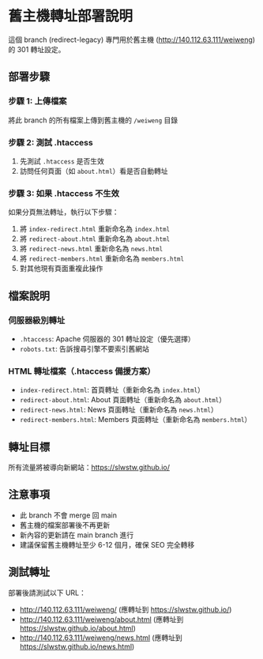 # 舊主機轉址部署說明

這個 branch (redirect-legacy) 專門用於舊主機 (http://140.112.63.111/weiweng) 的 301 轉址設定。

## 部署步驟

### 步驟 1: 上傳檔案
將此 branch 的所有檔案上傳到舊主機的 `/weiweng` 目錄

### 步驟 2: 測試 .htaccess
1. 先測試 `.htaccess` 是否生效
2. 訪問任何頁面（如 `about.html`）看是否自動轉址

### 步驟 3: 如果 .htaccess 不生效
如果分頁無法轉址，執行以下步驟：
1. 將 `index-redirect.html` 重新命名為 `index.html`
2. 將 `redirect-about.html` 重新命名為 `about.html`
3. 將 `redirect-news.html` 重新命名為 `news.html`
4. 將 `redirect-members.html` 重新命名為 `members.html`
5. 對其他現有頁面重複此操作

## 檔案說明

### 伺服器級別轉址
- `.htaccess`: Apache 伺服器的 301 轉址設定（優先選擇）
- `robots.txt`: 告訴搜尋引擎不要索引舊網站

### HTML 轉址檔案（.htaccess 備援方案）
- `index-redirect.html`: 首頁轉址（重新命名為 `index.html`）
- `redirect-about.html`: About 頁面轉址（重新命名為 `about.html`）
- `redirect-news.html`: News 頁面轉址（重新命名為 `news.html`）
- `redirect-members.html`: Members 頁面轉址（重新命名為 `members.html`）

## 轉址目標

所有流量將被導向新網站：https://slwstw.github.io/

## 注意事項

- 此 branch 不會 merge 回 main
- 舊主機的檔案部署後不再更新
- 新內容的更新請在 main branch 進行
- 建議保留舊主機轉址至少 6-12 個月，確保 SEO 完全轉移

## 測試轉址

部署後請測試以下 URL：
- http://140.112.63.111/weiweng/ (應轉址到 https://slwstw.github.io/)
- http://140.112.63.111/weiweng/about.html (應轉址到 https://slwstw.github.io/about.html)
- http://140.112.63.111/weiweng/news.html (應轉址到 https://slwstw.github.io/news.html)